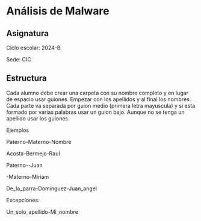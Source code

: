 # Análisis de Malware
## Asignatura
Ciclo escolar: 2024-B

Sede: CIC

## Estructura

Cada alumno debe crear una carpeta con su nombre completo
y en lugar de espacio usar guiones. Empezar con los
apellidos y al final los nombres. Cada parte va separada
por guion medio (primera letra mayuscula) y si esta formado
por varias palabras usar un guion bajo. Aunque no se tenga
un apellido usar los guiones.

Ejemplos

Paterno-Materno-Nombre

Acosta-Bermejo-Raul

Paterno--Juan

-Materno-Miriam

De_la_parra-Dominguez-Juan_angel

Excepciones:

Un_solo_apellido-Mi_nombre
